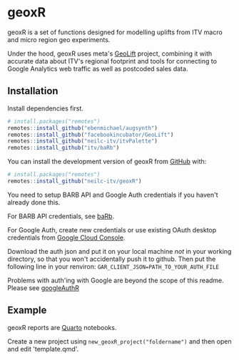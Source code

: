 
# geoxR

geoxR is a set of functions designed for modelling uplifts from ITV macro and micro region geo experiments.

Under the hood, geoxR uses meta's [GeoLift](https://facebookincubator.github.io/GeoLift/) project, combining it with accurate data about ITV's regional footprint and tools for connecting to Google Analytics web traffic as well as postcoded sales data.

## Installation

Install dependencies first.

``` r
# install.packages("remotes")
remotes::install_github("ebenmichael/augsynth")
remotes::install_github("facebookincubator/GeoLift")
remotes::install_github("neilc-itv/itvPalette")
remotes::install_github("itv/baRb")
```

You can install the development version of geoxR from [GitHub](https://github.com/) with:

``` r
# install.packages("remotes")
remotes::install_github("neilc-itv/geoxR")
```

You need to setup BARB API and Google Auth credentials if you haven't already done this.

For BARB API credentials, see [baRb](https://github.com/ITV/baRb).

For Google Auth, create new credentials or use existing OAuth desktop credentials from [Google Cloud Console](https://console.cloud.google.com/apis/credentials).

Download the auth json and put it on your local machine *not* in your working directory, so that you won't accidentally push it to github. Then put the following line in your renviron: ```GAR_CLIENT_JSON=PATH_TO_YOUR_AUTH_FILE```

Problems with auth'ing with Google are beyond the scope of this readme. Please see [googleAuthR](https://cran.r-project.org/web/packages/googleAuthR/index.html)

## Example

geoxR reports are [Quarto](https://quarto.org/docs/computations/r.html) notebooks.

Create a new project using ```new_geoxR_project("foldername")``` and then open and edit 'template.qmd'.
